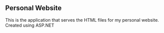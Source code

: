 ## Personal Website

This is the application that serves the HTML files for my personal website. Created using ASP.NET